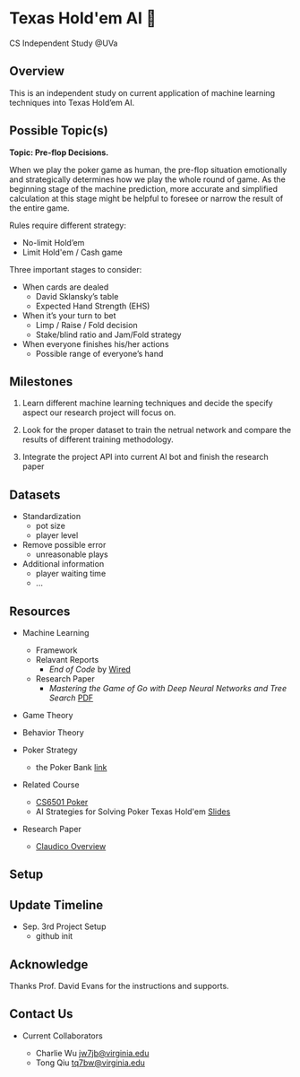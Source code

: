 # Texas Hold'em AI 🤖
CS Independent Study @UVa

Overview
--------
This is an independent study on current application of machine learning techniques into Texas Hold’em AI.

Possible Topic(s)
-----------------
**Topic: Pre-flop Decisions.**

When we play the poker game as human, the pre-flop situation emotionally and strategically determines how we play the whole round of game. As the beginning stage of the machine prediction, more accurate and simplified calculation at this stage might be helpful to foresee or narrow the result of the entire game.

Rules require different strategy:

- No-limit Hold’em
- Limit Hold'em / Cash game

Three important stages to consider:

- When cards are dealed
	- David Sklansky’s table
	- Expected Hand Strength (EHS)
- When it’s your turn to bet
	- Limp / Raise / Fold decision
	- Stake/blind ratio and Jam/Fold strategy
- When everyone finishes his/her actions
	- Possible range of everyone’s hand

Milestones
---------
1. Learn different machine learning techniques and decide the specify aspect our research project will focus on. 

2. Look for the proper dataset to train the netrual network and compare the results of different training methodology.

3. Integrate the project API into current AI bot and finish the research paper

Datasets
--------
- Standardization
	- pot size
	- player level
- Remove possible error
	- unreasonable plays
- Additional information
	- player waiting time
	- ...

Resources
---------
- Machine Learning 
	- Framework
	- Relavant Reports
		- *End of Code* by [Wired](http://www.wired.com/2016/05/the-end-of-code/) 
	- Research Paper
		- *Mastering the Game of Go with Deep Neural Networks and Tree Search* [PDF](https://gogameguru.com/i/2016/03/deepmind-mastering-go.pdf)

- Game Theory
	
- Behavior Theory
- Poker Strategy 
	- the Poker Bank [link](http://www.thepokerbank.com)
	
- Related Course
	- [CS6501 Poker](http://www.cs.virginia.edu/evans/poker/)
	- AI Strategies for Solving Poker Texas Hold'em [Slides](http://www.slideshare.net/GiovanniMurru/ai-strategies-for-solving-poker-texas-holdem)

- Research Paper
	- [Claudico Overview](http://reports-archive.adm.cs.cmu.edu/anon/anon/home/ftp/2015/CMU-CS-15-104.pdf)


Setup
-----



Update Timeline
---------------

- Sep. 3rd Project Setup
	- github init
	


Acknowledge
-----------

Thanks Prof. David Evans for the instructions and supports.

Contact Us
----------

- Current Collaborators

	- Charlie Wu [jw7jb@virginia.edu](mailto:jw7jb@virginia.edu)
	- Tong Qiu [tq7bw@virginia.edu](mailto:tq7bw@virginia.edu)
